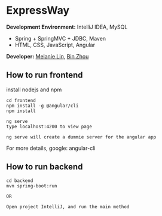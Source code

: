 # ExpressWay


**Development Environment:** IntelliJ IDEA, MySQL
* Spring + SpringMVC + JDBC, Maven
* HTML, CSS, JavaScript, Angular

**Developer:** [Melanie Lin](https://github.com/captain-melanie), [Bin Zhou](https://github.com/bizzhou)

## How to run frontend

install nodejs and npm

```
cd frontend
npm install -g @angular/cli
npm install

ng serve
type localhost:4200 to view page

ng serve will create a dummie server for the angular app
```
For more details, google: angular-cli

## How to run backend
```
cd backend
mvn spring-boot:run

OR

Open project IntelliJ, and run the main method
```
